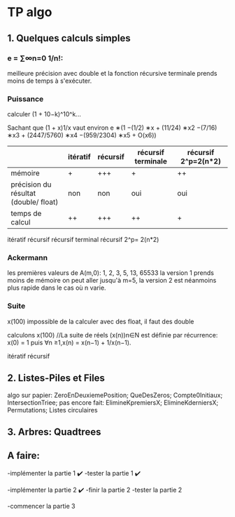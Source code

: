 # TP algo 

## 1. Quelques calculs simples 

### e = ∑∞n=0 1/n!:

meilleure précision avec double 
et la fonction récursive terminale prends moins de temps à s'exécuter.

### Puissance 

calculer (1 + 10−k)^10^k...

Sachant que (1 + x)1/x vaut environ
e ∗(1 −(1/2) ∗x + (11/24) ∗x2 −(7/16) ∗x3 + (2447/5760) ∗x4 −(959/2304) ∗x5 + O(x6))

|                                       | itératif | récursif | récursif terminale | récursif 2^p=2(n*2) |
| ------------------------------------- | :------- | -------- | ------------------ | ------------------- |
| mémoire                               |       +   |     +++     |         +           |           ++          |
| précision du résultat (double/ float) |     non     |     non     |          oui          |        oui             |
| temps de calcul                       |     ++     |     +++     |           ++         |          +           |


itératif 
récursif 
récursif terminal
récursif 2^p= 2(n*2)



### Ackermann 

les premières valeurs de  A(m,0): 1, 2, 3, 5, 13, 65533
la version 1 prends moins de mémoire on peut aller jusqu'à m=5,
la version 2 est néanmoins plus rapide dans le cas où n varie.



### Suite

x(100) impossible de la calculer avec des float, il faut des double

calculons x(100)
//La suite de réels (x(n))n∈N est définie par récurrence: x(0) = 1 puis ∀n ≥1,x(n) = x(n−1) + 1/x(n−1).

itératif 
récursif




## 2. Listes-Piles et Files
algo sur papier: ZeroEnDeuxiemePosition; QueDesZeros; Compte0Initiaux; IntersectionTriee; 
pas encore fait: ElimineKpremiersX; ElimineKderniersX; Permutations; Listes circulaires

## 3. Arbres: Quadtrees





## A faire:

-implémenter la partie 1 ✔️
-tester la partie 1 ✔️

-implémenter la partie 2 ✔️
-finir la partie 2
-tester la partie 2

-commencer la partie 3
